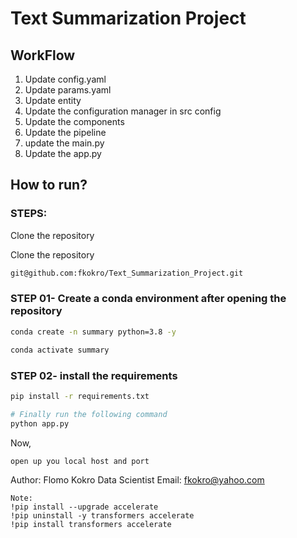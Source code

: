 # Text Summarization Project

## WorkFlow

1. Update config.yaml
2. Update params.yaml
3. Update entity
4. Update the configuration manager in src config
5. Update the components
6. Update the pipeline
7. update the main.py
8. Update the app.py

## How to run?

### STEPS:

Clone the repository

Clone the repository

```bash
git@github.com:fkokro/Text_Summarization_Project.git
```
### STEP 01- Create a conda environment after opening the repository

```bash
conda create -n summary python=3.8 -y
```

```bash
conda activate summary
```


### STEP 02- install the requirements
```bash
pip install -r requirements.txt
```


```bash
# Finally run the following command
python app.py
```

Now,
```bash
open up you local host and port
```
Author: Flomo Kokro
Data Scientist
Email: fkokro@yahoo.com

```
Note:
!pip install --upgrade accelerate
!pip uninstall -y transformers accelerate
!pip install transformers accelerate